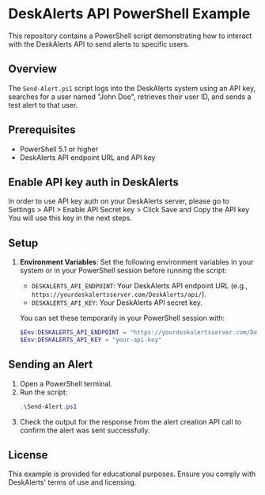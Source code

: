 # DeskAlerts API PowerShell Example

This repository contains a PowerShell script demonstrating how to interact with the DeskAlerts API to send alerts to specific users.

## Overview

The `Send-Alert.ps1` script logs into the DeskAlerts system using an API key, searches for a user named "John Doe", retrieves their user ID, and sends a test alert to that user.

## Prerequisites

- PowerShell 5.1 or higher
- DeskAlerts API endpoint URL and API key

## Enable API key auth in DeskAlerts

In order to use API key auth on your DeskAlerts server, please go to Settings > API > Enable API Secret key > Click Save and Copy the API key
You will use this key in the next steps.

## Setup

1. **Environment Variables**: Set the following environment variables in your system or in your PowerShell session before running the script:
   - `DESKALERTS_API_ENDPOINT`: Your DeskAlerts API endpoint URL (e.g., `https://yourdeskalertsserver.com/DeskAlerts/api/`).
   - `DESKALERTS_API_KEY`: Your DeskAlerts API secret key.

   You can set these temporarily in your PowerShell session with:
   ```powershell
   $Env:DESKALERTS_API_ENDPOINT = "https://yourdeskalertsserver.com/DeskAlerts/api/"
   $Env:DESKALERTS_API_KEY = "your-api-key"
   ```

## Sending an Alert

1. Open a PowerShell terminal.
2. Run the script:
   ```powershell
   .\Send-Alert.ps1
   ```
3. Check the output for the response from the alert creation API call to confirm the alert was sent successfully.

## License

This example is provided for educational purposes. Ensure you comply with DeskAlerts' terms of use and licensing.
